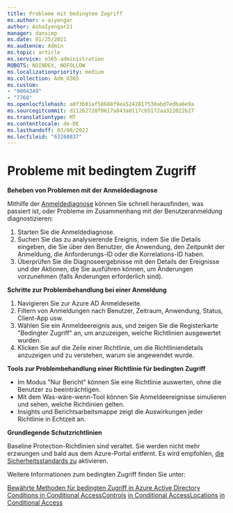 ```yaml
---
title: Probleme mit bedingtem Zugriff
ms.author: v-aiyengar
author: AshaIyengar21
manager: dansimp
ms.date: 01/25/2021
ms.audience: Admin
ms.topic: article
ms.service: o365-administration
ROBOTS: NOINDEX, NOFOLLOW
ms.localizationpriority: medium
ms.collection: Adm_O365
ms.custom:
- "9004349"
- "7768"
ms.openlocfilehash: a0f3b01af58688f9ea5242817530abd7edba6e9a
ms.sourcegitcommit: d11262728f0617a843a0117cb5172aa322022b27
ms.translationtype: MT
ms.contentlocale: de-DE
ms.lasthandoff: 03/08/2022
ms.locfileid: "63268037"
---
```

# <a name="conditional-access-issues"></a>Probleme mit bedingtem Zugriff

**Beheben von Problemen mit der Anmeldediagnose**

Mithilfe der [Anmeldediagnose](https://portal.azure.com/#blade/Microsoft_AAD_IAM/ActiveDirectoryMenuBlade/diagnose/symptomId/ms_aad_dxp_signin_caDiagnoseAndSolveSummarySymptom) können Sie schnell herausfinden, was passiert ist, oder Probleme im Zusammenhang mit der Benutzeranmeldung diagnostizieren:

1. Starten Sie die Anmeldediagnose.
1. Suchen Sie das zu analysierende Ereignis, indem Sie die Details eingeben, die Sie über den Benutzer, die Anwendung, den Zeitpunkt der Anmeldung, die Anforderungs-ID oder die Korrelations-ID haben.
1. Überprüfen Sie die Diagnoseergebnisse mit den Details der Ereignisse und der Aktionen, die Sie ausführen können, um Änderungen vorzunehmen (falls Änderungen erforderlich sind).

**Schritte zur Problembehandlung bei einer Anmeldung** 

1. Navigieren Sie zur Azure AD Anmeldeseite.
1. Filtern von Anmeldungen nach Benutzer, Zeitraum, Anwendung, Status, Client-App usw.
1. Wählen Sie ein Anmeldeereignis aus, und zeigen Sie die Registerkarte "Bedingter Zugriff" an, um anzuzeigen, welche Richtlinien ausgewertet wurden.
1. Klicken Sie auf die Zeile einer Richtlinie, um die Richtliniendetails anzuzeigen und zu verstehen, warum sie angewendet wurde.

**Tools zur Problembehandlung einer Richtlinie für bedingten Zugriff**

- Im Modus "Nur Bericht" können Sie eine Richtlinie auswerten, ohne die Benutzer zu beeinträchtigen.
- Mit dem Was-wäre-wenn-Tool können Sie Anmeldeereignisse simulieren und sehen, welche Richtlinien gelten.
- Insights und Berichtsarbeitsmappe zeigt die Auswirkungen jeder Richtlinie in Echtzeit an.

**Grundlegende Schutzrichtlinien**

Baseline Protection-Richtlinien sind veraltet. Sie werden nicht mehr erzwungen und bald aus dem Azure-Portal entfernt. Es wird empfohlen, [die Sicherheitsstandards zu](https://docs.microsoft.com/azure/active-directory/fundamentals/concept-fundamentals-security-defaults) aktivieren.

Weitere Informationen zum bedingten Zugriff finden Sie unter:

[Bewährte Methoden für bedingten Zugriff in Azure Active Directory](https://docs.microsoft.com/azure/active-directory/conditional-access/best-practices) 
 [Conditions in Conditional AccessControls](https://docs.microsoft.com/azure/active-directory/conditional-access/best-practices) 
 [in Conditional AccessLocations](https://docs.microsoft.com/azure/active-directory/conditional-access/controls) 
 [in Conditional Access ](https://docs.microsoft.com/azure/active-directory/conditional-access/location-condition)
